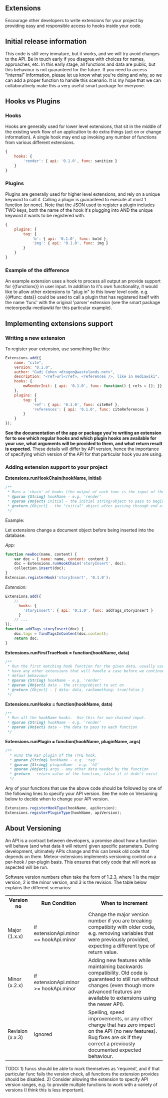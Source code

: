 ## Extensions

Encourage other developers to write extensions for your project by providing easy and responsible access to hooks inside your code.

## Initial release information

This code is still very immature, but it works, and we will try avoid changes to the API.  Be in touch early if you disagree with choices for names, approaches, etc.  In this early stage, all functions and data are public, but this behaviour is not guaranteed for the future.  If you need to access "internal" information, please let us know what you're doing and why, so we can add a proper function to handle this scenario.  It is my hope that we can collaboratively make this a very useful smart package for everyone.

## Hooks vs Plugins

### Hooks

Hooks are generally used for lower level extensions, that sit in the middle of the existing work flow of an application to do extra things (act on or change information).  A single hook may end up invoking any number of functions from various different extensions.

```js
{
	hooks: {
		'render': { api: '0.1.0', func: sanitize }
	}
}
```

### Plugins

Plugins are generally used for higher level extensions, and rely on a unique keyword to call it.  Calling a plugin is guaranteed to execute at most 1 function (or none).  Note that the JSON used to register a plugin includes TWO keys, both the name of the hook it's plugging into AND the unique keyword it wants to be registered with.

```js
{
	plugins: {
		tag: {
			'b': { api: '0.1.0', func: bold },
			'img': { api: '0.1.0', func: img }
		}
	}
}
```

### Example of the difference

An example extension uses a hook to process all output an provide support for
{{functions}} in user input.  In addition to it's own functionality, it would like to allow other extensions to "plug in" to this lower level code.  e.g. {{#func: data}} could be used to call a plugin that has registered itself with the name 'func' with the original 'parser' extension (see the smart package meteorpedia-mediawiki for this particular
example).


## Implementing extensions support

### Writing a new extension

To register your extension, use something like this:

```js
Extensions.add({
	name: "cite",
	version: "0.1.0",
	author: "Gadi Cohen <dragon@wastelands.net>",
	description: "<ref>url</ref>, <references />, like in mediawiki",
	hooks: {
		mwRenderInit: { api: '0.1.0', func: function() { refs = []; }}
	},
	plugins: {
		tag: {
			'ref': { api: '0.1.0', func: citeRef },
			'references': { api: '0.1.0', func: citeReferences }
		}
	}
});
```

**See the documentation of the app or package you're writing an extension for to see which regular hooks and which plugin hooks are available for your use, what arguments will be
provided to them, and what return result is expected.**  These details will differ by API version, hence the importance of specifying which version of the API for that particular
hook you are using.

### Adding extension support to your project

**Extensions.runHookChain(hookName, initial)**

```js
/**
 * Runs a 'chain' of hooks (the output of each func is the input of the next)
 * @param {String} hookName - e.g. 'render'
 * @param {Object} initial - the initial string/object to pass to beginning of chain
 * @return {Object} - the "initial" object after passing through end of the chain
 */
```

Example:

Let extensions change a document object before being inserted into the database.

*App:*

```js
function newDoc(name, content) {
	var doc = { name: name, content: content }
	doc = Extensions.runHookChain('storyInsert', doc);
	collection.insert(doc);
}
Extension.registerHook('storyInsert', '0.1.0');
```

*Extension:*
```js
Extensions.add({
	// ...
	  hooks: {
	  	'storyInsert': { api: '0.1.0', func: addTags_storyInsert }
	  }
	// ...
});
function addTags_storyInsert(doc) {
	doc.tags = findTagsInContent(doc.content);
	return doc;
}
```

**Extensions.runFirstTrueHook = function(hookName, data)**

```js
/**
 * Run the first matching hook function for the given data, usually used to see if we
 * have any other extensions that will handle a case before we continue with the
 * defaut behaviour
 * @param {String} hookName - e.g. 'render'
 * @param {Object} data - the string/object to act on
 * @return {Object} - { data: data, ranSomething: true/false }
 */
 ```

**Extensions.runHooks = function(hookName, data)**
```js
/**
 * Run all the hookName hooks.  Use this for non-chained input.
 * @param {String} hookName - e.g. 'render'
 * @param {Object} data - the data to pass to each function
 */
 ```

**Extensions.runPlugin = function(hookName, pluginName, args)**
```js
/**
  * Runs the KEY plugin of the TYPE hook.
  * @param {String} hookName - e.g. 'tag'
  * @param {String} pluginName - e.g. 'h1'
  * @param {Object} args - any other data needed by the function
  * @return - return value of the function, false if it didn't exist
  */
```

Any of your functions that use the above code should be followed by one of the following lines to specify your API version.  See the note on Versioning below to decide when to change your API version.

```js
Extensions.registerHookType(hookName, apiVersion);
Extensions.registerPluginType(hookName, apiVersion);
```

## About Versioning

An API is a contract between developers, a promise about how a function will behave
(and what data it will return) given specific parameters.  During development, ultimately
APIs change and this can break old code that depends on them.  Meteor-extensions implements
versioning control on a per-hook / per-plugin basis.  This ensures that only code that
will work as aspected will be run.

Software version numbers often take the form of 1.2.3, where 1 is the major version, 2 is the minor version, and 3 is the revision.  The table below explains the different scenarios:

<table>
	<tr>
		<th>Version no</th>
		<th>Run Condition</th>
		<th>When to increment</th>
	</tr><tr>
		<td>Major (1.x.x)</td>
		<td>if extensionApi.minor == hookApi.minor</td>
		<td>Change the major version number if you are breaking compatibity
			with older code, e.g. removing variables that were previously
			provided, expecting a different type of return value.</td>
	</tr><tr>
		<td>Minor (x.2.x)</td>
		<td>if extensionApi.minor >= hookApi.minor</td>
		<td>Adding new features while maintaining backwards compatibility.
			Old code is guaranteed to still run without changes (even though
			more advanced features are available to extensions using the newer
			API).</td>
	</tr><tr>
		<td>Revision (x.x.3)</td>
		<td>Ignored</td>
		<td>Spelling, speed improvements, or any other change that
			has zero impact on the API (no new features).  Bug fixes
			are ok if they correct a previously documented expected
			behaviour.</td>
	</tr>
</table>

TODO:  1) funcs should be able to mark themselves as 'required', and if that particular func fails the version check, all functions the extension provides should be disabled.  2) Consider allowing the extension to specify API version ranges, e.g. to provide multiple functions to work with a variety of versions (I think this is less important).
